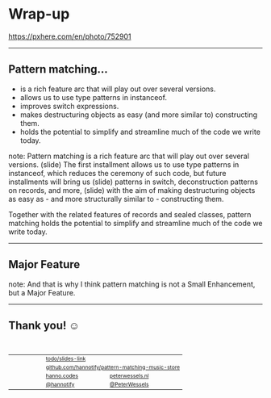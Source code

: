 <!-- .slide: data-background="img/background/final-puzzle-piece.jpg" data-background-color="black" data-background-opacity="0.4" -->
# Wrap-up <!-- .element: class="stroke" -->

<https://pxhere.com/en/photo/752901> <!-- .element: class="attribution" -->

---

## Pattern matching...

* is a rich feature arc that will play out over several versions.
* allows us to use type patterns in instanceof. <!-- .element: class="fragment" -->
* improves switch expressions.<!-- .element: class="fragment" -->
* makes destructuring objects as easy (and more similar to) constructing them.<!-- .element: class="fragment" -->
* holds the potential to simplify and streamline much of the code we write today.<!-- .element: class="fragment" -->

note:
Pattern matching is a rich feature arc that will play out over several versions. 
(slide) The first installment allows us to use type patterns in instanceof, which reduces the 
ceremony of such code, but future installments will bring us (slide) patterns in switch, deconstruction patterns on records, and more, (slide) with the aim of making destructuring objects as easy as - and more structurally similar to - constructing them.

Together with the related features of records and sealed classes, pattern matching holds the potential to simplify and streamline much of the code we write today.

---

<!-- .slide: data-background="https://thumbs.gfycat.com/DefiantElasticGadwall.webp" -->

## Major Feature <!-- .element: class="stroke" -->

note:
And that is why I think pattern matching is not a Small Enhancement, but a Major Feature.

---

<h2>Thank you! ☺️</h2>
<br />
<table style="font-size: 75%">
<tr>
        <td style="text-align: right; vertical-align: middle;" width="20%"><img width="20%"
                data-src="img/icons/slide-deck.png" class="no-background" /></td>
        <td style="vertical-align: middle;" colspan="2"><a
                href="http://todo">todo/slides-link</a>
        </td>
</tr>
<tr>
        <td style="text-align: right; vertical-align: middle;"><img width="20%"
                data-src="img/icons/github.png" class="no-background" /></td>
        <td style="vertical-align: middle;" colspan="2"><a 
                href="https://github.com/hannotify/pattern-matching-music-store">github.com/hannotify/pattern-matching-music-store</a>
        </td>
</tr>
<tr>
        <td style="text-align: right; vertical-align: middle;"><img width="20%" data-src="img/icons/website.png" class="no-background" /></td>
        <td style="vertical-align: middle;"><a
                href="https://hanno.codes">hanno.codes</a></td>
        <td style="vertical-align: middle;"><a
                href="https://peterwessels.nl">peterwessels.nl</a></td>
</tr>
<tr>
        <td style="text-align: right; vertical-align: middle;"><img width="20%"
                data-src="img/icons/twitter-white.png" class="no-background" /></td>
        <td style="vertical-align: middle;"><a href="https://www.twitter.com/hannotify">@hannotify</a></td>
        <td style="vertical-align: middle;"><a href="https://www.twitter.com/PeterWessels">@PeterWessels</a></td>
</tr>
</table>
